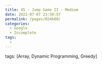 ```yaml
---
title: 45 - Jump Game II - Medium
date: 2022-07-07 23:58:57
permalink: /pages/024b00/
categories:
  - Google
  - Incomplete
tags:
  - 
---
```

tags: [Array, Dynamic Programming, Greedy]